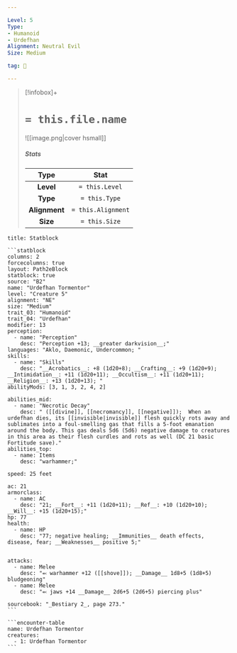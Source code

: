 ```yaml
---

Level: 5
Type:
- Humanoid
- Urdefhan
Alignment: Neutral Evil
Size: Medium

tag: 👹

---
```


> [!infobox]+
> #  `= this.file.name`
> ![[image.png|cover hsmall]]
> ##### Stats
> Type | Stat |
> :---:|:---:|
> **Level** | `= this.Level` |
> **Type** | `= this.Type` |
> **Alignment** | `= this.Alignment` |
> **Size** | `= this.Size` |



````ad-info
title: Statblock

```statblock
columns: 2
forcecolumns: true
layout: Path2eBlock
statblock: true
source: "B2"
name: "Urdefhan Tormentor"
level: "Creature 5"
alignment: "NE"
size: "Medium"
trait_03: "Humanoid"
trait_04: "Urdefhan"
modifier: 13
perception:
  - name: "Perception"
    desc: "Perception +13; __greater darkvision__;"
languages: "Aklo, Daemonic, Undercommon; "
skills:
  - name: "Skills"
    desc: "__Acrobatics__: +8 (1d20+8); __Crafting__: +9 (1d20+9); __Intimidation__: +11 (1d20+11); __Occultism__: +11 (1d20+11); __Religion__: +13 (1d20+13); "
abilityMods: [3, 1, 3, 2, 4, 2]

abilities_mid:
  - name: "Necrotic Decay"
    desc: " ([[divine]], [[necromancy]], [[negative]]);  When an urdefhan dies, its [[invisible|invisible]] flesh quickly rots away and sublimates into a foul-smelling gas that fills a 5-foot emanation around the body. This gas deals 5d6 (5d6) negative damage to creatures in this area as their flesh curdles and rots as well (DC 21 basic Fortitude save)."
abilities_top:
  - name: Items
    desc: "warhammer;"

speed: 25 feet

ac: 21
armorclass:
  - name: AC
    desc: "21; __Fort__: +11 (1d20+11); __Ref__: +10 (1d20+10); __Will__: +15 (1d20+15);"
hp: 77
health:
  - name: HP
    desc: "77; negative healing; __Immunities__ death effects, disease, fear; __Weaknesses__ positive 5;"


attacks:
  - name: Melee
    desc: "⬻ warhammer +12 ([[shove]]); __Damage__ 1d8+5 (1d8+5) bludgeoning"
  - name: Melee
    desc: "⬻ jaws +14 __Damage__ 2d6+5 (2d6+5) piercing plus"

sourcebook: "_Bestiary 2_, page 273."
```

```encounter-table
name: Urdefhan Tormentor
creatures:
  - 1: Urdefhan Tormentor
```

````


